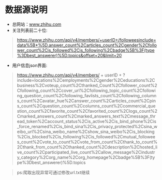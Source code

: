 # 数据源说明

+ 总网站：www.zhihu.com
+ 关注列表前二十位:

> https://www.zhihu.com/api/v4/members/+userID+/followeesinclude=data%5B*%5D.answer_count%2Carticles_count%2Cgender%2Cfollower_count%2Cis_followed%2Cis_following%2Cbadge%5B%3F(type%3Dbest_answerer)%5D.topics&offset=20&limit=20

+ 用户信息json界面:

>https://www.zhihu.com/api/v4/members/ + userID + ?include=locations%2Cemployments%2Cgender%2Ceducations%2Cbusiness%2Cvoteup_count%2Cthanked_Count%2Cfollower_count%2Cfollowing_count%2Ccover_url%2Cfollowing_topic_count%2Cfollowing_question_count%2Cfollowing_favlists_count%2Cfollowing_columns_count%2Cavatar_hue%2Canswer_count%2Carticles_count%2Cpins_count%2Cquestion_count%2Ccolumns_count%2Ccommercial_question_count%2Cfavorite_count%2Cfavorited_count%2Clogs_count%2Cmarked_answers_count%2Cmarked_answers_text%2Cmessage_thread_token%2Caccount_status%2Cis_active%2Cis_bind_phone%2Cis_force_renamed%2Cis_bind_sina%2Cis_privacy_protected%2Csina_weibo_url%2Csina_weibo_name%2Cshow_sina_weibo%2Cis_blocking%2Cis_blocked%2Cis_following%2Cis_followed%2Cmutual_followees_count%2Cvote_to_count%2Cvote_from_count%2Cthank_to_count%2Cthank_from_count%2Cthanked_count%2Cdescription%2Chosted_live_count%2Cparticipated_live_count%2Callow_message%2Cindustry_category%2Corg_name%2Corg_homepage%2Cbadge%5B%3F(type%3Dbest_answerer)%5D.topics



>ps:爬取出现异常可通过修改url.txt继续